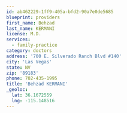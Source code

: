 ```yaml
---
id: ab462229-1ff9-405a-bfd2-90a7e0de5685
blueprint: providers
first_name: Behzad
last_name: KERMANI
license: M.D.
services:
  - family-practice
category: doctors
address: '700 E. Silverado Ranch Blvd #140'
city: 'Las Vegas'
state: NV
zip: '89183'
phone: 702-435-1995
title: 'Behzad KERMANI'
_geoloc:
  lat: 36.1672559
  lng: -115.148516
---
```

